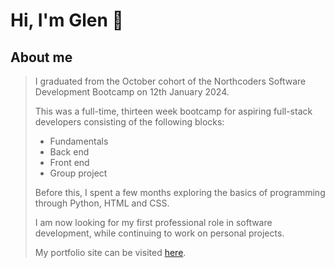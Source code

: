# Hi, I'm Glen :wave:

## About me
> I graduated from the October cohort of the Northcoders Software Development Bootcamp on 12th January 2024.
>
> This was a full-time, thirteen week bootcamp for aspiring full-stack developers consisting of the following blocks:
> - Fundamentals
> - Back end
> - Front end
> - Group project
>
> Before this, I spent a few months exploring the basics of programming through Python, HTML and CSS.
>
> I am now looking for my first professional role in software development, while continuing to work on personal projects.
>
> My portfolio site can be visited [here](https://glen-pearse.netlify.app/).

<!---
gcpearse/gcpearse is a ✨ special ✨ repository because its `README.md` (this file) appears on your GitHub profile.
You can click the Preview link to take a look at your changes.
--->
